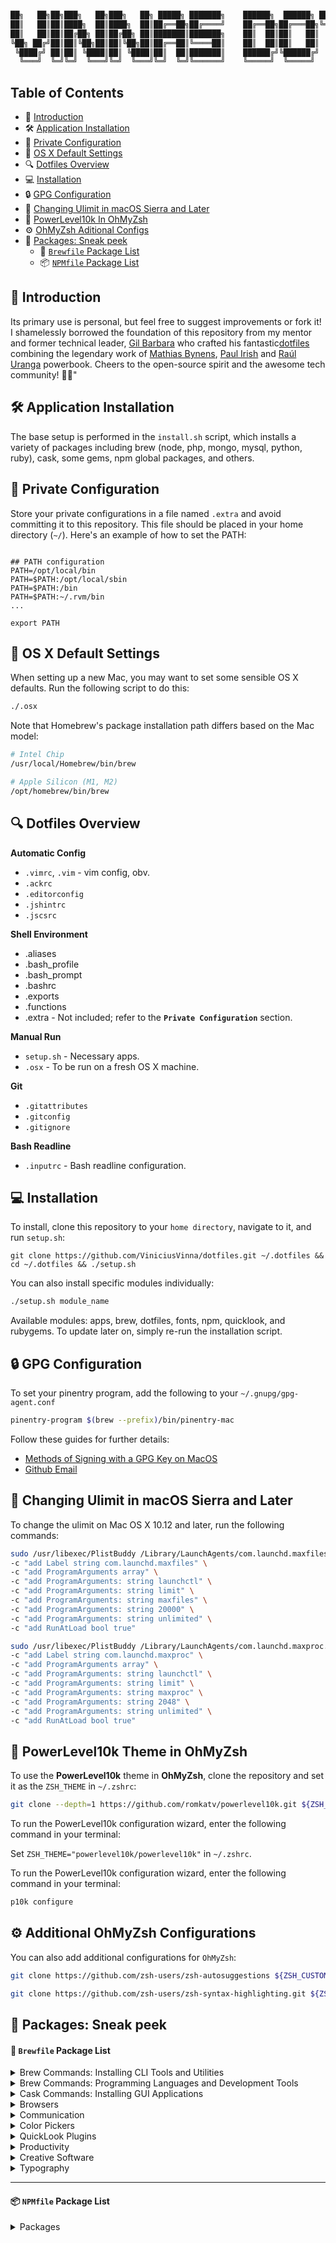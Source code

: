 ```bash

██╗   ██╗██╗███╗   ██╗███╗   ██╗ █████╗ ███████╗    ██████╗  ██████╗ ████████╗███████╗██╗██╗     ███████╗███████╗
██║   ██║██║████╗  ██║████╗  ██║██╔══██╗██╔════╝    ██╔══██╗██╔═══██╗╚══██╔══╝██╔════╝██║██║     ██╔════╝██╔════╝
██║   ██║██║██╔██╗ ██║██╔██╗ ██║███████║███████╗    ██║  ██║██║   ██║   ██║   █████╗  ██║██║     █████╗  ███████╗
╚██╗ ██╔╝██║██║╚██╗██║██║╚██╗██║██╔══██║╚════██║    ██║  ██║██║   ██║   ██║   ██╔══╝  ██║██║     ██╔══╝  ╚════██║
 ╚████╔╝ ██║██║ ╚████║██║ ╚████║██║  ██║███████║    ██████╔╝╚██████╔╝   ██║   ██║     ██║███████╗███████╗███████║
  ╚═══╝  ╚═╝╚═╝  ╚═══╝╚═╝  ╚═══╝╚═╝  ╚═╝╚══════╝    ╚═════╝  ╚═════╝    ╚═╝   ╚═╝     ╚═╝╚══════╝╚══════╝╚══════╝

```

## Table of Contents

- 👋 [Introduction](#-install-the-necessary-apps)
- 🛠️ [Application Installation](#%EF%B8%8F-application-installation)
- 🔐 [Private Configuration](#%EF%B8%8F-application-installation)
- 🔧 [OS X Default Settings](#-os-x-default-settings)
- 🔍 [Dotfiles Overview](#-dotfiles-overview)
- 💻 [Installation](#-installation)
- 🔒 [GPG Configuration](#-gpg-configuration)
- 🚀 [Changing Ulimit in macOS Sierra and Later](#-changing-ulimit-in-macos-sierra-and-later)
- 🎨 [PowerLevel10k In OhMyZsh](#-powerlevel10k-theme-in-ohmyzsh)
- ⚙️ [OhMyZsh Aditional Configs](#%EF%B8%8F-additional-ohmyzsh-configurations)
- 🫣 [Packages: Sneak peek](#-packages-sneak-peek)
  - 🍺 [`Brewfile` Package List](#-brewfile-package-list)
  - 📦 [`NPMfile` Package List](#-npmfile-package-list)

## 👋 Introduction

Its primary use is personal, but feel free to suggest improvements or fork it!
I shamelessly borrowed the foundation of this repository from my mentor and former technical leader, [Gil Barbara](https://github.com/gilbarbara) who crafted his fantastic[dotfiles](https://github.com/gilbarbara/dotfiles) combining the legendary work of [Mathias Bynens](https://github.com/mathiasbynens/dotfiles), [Paul Irish](https://github.com/paulirish/dotfiles) and [Raúl Uranga](https://github.com/rauluranga/powerbook) powerbook. Cheers to the open-source spirit and the awesome tech community! 🎉🙌"

## 🛠️ Application Installation

The base setup is performed in the `install.sh` script, which installs a variety of packages including brew (node, php, mongo, mysql, python, ruby), cask, some gems, npm global packages, and others.

## 🔐 Private Configuration

Store your private configurations in a file named `.extra` and avoid committing it to this repository. This file should be placed in your home directory (`~/`). Here's an example of how to set the PATH:

```shell

## PATH configuration
PATH=/opt/local/bin
PATH=$PATH:/opt/local/sbin
PATH=$PATH:/bin
PATH=$PATH:~/.rvm/bin
...

export PATH
```

## 🔧 OS X Default Settings

When setting up a new Mac, you may want to set some sensible OS X defaults. Run the following script to do this:

```bash
./.osx
```

Note that Homebrew's package installation path differs based on the Mac model:

```bash
# Intel Chip
/usr/local/Homebrew/bin/brew

# Apple Silicon (M1, M2)
/opt/homebrew/bin/brew
```

## 🔍 Dotfiles Overview

**Automatic Config**

- `.vimrc`, `.vim` - vim config, obv.
- `.ackrc`
- `.editorconfig`
- `.jshintrc`
- `.jscsrc`

**Shell Environment**

- .aliases
- .bash_profile
- .bash_prompt
- .bashrc
- .exports
- .functions
- .extra - Not included; refer to the **`Private Configuration`** section.

**Manual Run**

- `setup.sh` - Necessary apps.
- `.osx` - To be run on a fresh OS X machine.

**Git**

- `.gitattributes`
- `.gitconfig`
- `.gitignore`

**Bash Readline**

- `.inputrc` - Bash readline configuration.

## 💻 Installation

To install, clone this repository to your `home directory`, navigate to it, and run `setup.sh`:

```shell
git clone https://github.com/ViniciusVinna/dotfiles.git ~/.dotfiles && cd ~/.dotfiles && ./setup.sh
```

You can also install specific modules individually:

```bash
./setup.sh module_name
```

Available modules: apps, brew, dotfiles, fonts, npm, quicklook, and rubygems.
To update later on, simply re-run the installation script.

## 🔒 GPG Configuration

To set your pinentry program, add the following to your `~/.gnupg/gpg-agent.conf`

```bash
pinentry-program $(brew --prefix)/bin/pinentry-mac
```

Follow these guides for further details:

- [Methods of Signing with a GPG Key on MacOS](https://gist.github.com/troyfontaine/18c9146295168ee9ca2b30c00bd1b41e)
- [Github Email](https://github.com/settings/emails)

## 🚀 Changing Ulimit in macOS Sierra and Later

To change the ulimit on Mac OS X 10.12 and later, run the following commands:

```bash
sudo /usr/libexec/PlistBuddy /Library/LaunchAgents/com.launchd.maxfiles.plist \
-c "add Label string com.launchd.maxfiles" \
-c "add ProgramArguments array" \
-c "add ProgramArguments: string launchctl" \
-c "add ProgramArguments: string limit" \
-c "add ProgramArguments: string maxfiles" \
-c "add ProgramArguments: string 20000" \
-c "add ProgramArguments: string unlimited" \
-c "add RunAtLoad bool true"

sudo /usr/libexec/PlistBuddy /Library/LaunchAgents/com.launchd.maxproc.plist \
-c "add Label string com.launchd.maxproc" \
-c "add ProgramArguments array" \
-c "add ProgramArguments: string launchctl" \
-c "add ProgramArguments: string limit" \
-c "add ProgramArguments: string maxproc" \
-c "add ProgramArguments: string 2048" \
-c "add ProgramArguments: string unlimited" \
-c "add RunAtLoad bool true"
```

## 🎨 PowerLevel10k Theme in OhMyZsh

To use the **PowerLevel10k** theme in **OhMyZsh**, clone the repository and set it as the `ZSH_THEME` in `~/.zshrc`:

```bash
git clone --depth=1 https://github.com/romkatv/powerlevel10k.git ${ZSH_CUSTOM:-$HOME/.oh-my-zsh/custom}/themes/powerlevel10k
```

To run the PowerLevel10k configuration wizard, enter the following command in your terminal:

Set `ZSH_THEME="powerlevel10k/powerlevel10k"` in `~/.zshrc`.

To run the PowerLevel10k configuration wizard, enter the following command in your terminal:

```bash
p10k configure
```

## ⚙️ Additional OhMyZsh Configurations

You can also add additional configurations for `OhMyZsh`:

```bash
git clone https://github.com/zsh-users/zsh-autosuggestions ${ZSH_CUSTOM:-~/.oh-my-zsh/custom}/plugins/zsh-autosuggestions

git clone https://github.com/zsh-users/zsh-syntax-highlighting.git ${ZSH_CUSTOM:-~/.oh-my-zsh/custom}/plugins/zsh-syntax-highlighting
```

## 🫣 Packages: Sneak peek

#### 🍺 `Brewfile` Package List

<details>
  <summary>Brew Commands: Installing CLI Tools and Utilities</summary>

> - 🍺 `ack`: Search tool, optimized for programmers.
> - 🍺 `awscli`: AWS Command Line Interface.
> - 🍺 `bash`: Latest version of Bash.
> - 🍺 `bash-completion@2`: Bash completion for Homebrew formulae.
> - 🍺 `bat`: Cat(1) clone with syntax highlighting and Git integration.
> - 🍺 `gettext`: GNU internationalization (i18n) and localization (l10n) library.
> - 🍺 `bfg`: Remove large files or passwords from Git history.
> - 🍺 `brew-cask-completion`: Bash completion for Homebrew Cask.
> - 🍺 `caddy`: Fast and easy-to-use web server with automatic HTTPS.
> - 🍺 `certbot`: Tool to obtain and renew Let's Encrypt SSL certificates.
> - 🍺 `cheat`: Create and view interactive cheatsheets on the command-line.
> - 🍺 `oniguruma`: Regular expressions library.
> - 🍺 `coreutils`: GNU core utilities (prefixed with 'g' by default).
> - 🍺 `direnv`: Environment switcher for the shell.
> - 🍺 `duf`: Disk Usage/Free Utility - a more modern 'df' alternative.
> - 🍺 `dust`: More intuitive version of 'du' (disk usage).
> - 🍺 `espanso`: Text expander written in Rust.
> - 🍺 `findutils`: Collection of GNU find, xargs, and locate.
> - 🍺 `fnm`: Node.js version manager.
> - 🍺 `fzf`: Command-line fuzzy finder.
> - 🍺 `gem-completion`: Bash completion for RubyGems.
> - 🍺 `gh`: GitHub CLI.
> - 🍺 `git`: Distributed version control system.
> - 🍺 `git-delta`: Syntax-highlighting pager for Git.
> - 🍺 `git-extras`: Extra git commands.
> - 🍺 `git-filter-repo`: Rewrite repositories to modernize history and more.
> - 🍺 `git-lfs`: Git extension for versioning large files.
> - 🍺 `gnupg`: GNU Pretty Good Privacy (PGP) package.
> - 🍺 `gnupg2`: GNU Pretty Good Privacy (PGP) package.
> - 🍺 `gping`: Ping, but with a graph.
> - 🍺 `grep`: GNU grep, egrep, and fgrep.
> - 🍺 `htmlq`: Command-line HTML processor.
> - 🍺 `htop`: Improved top (interactive process viewer).
> - 🍺 `httpd`: Apache HTTP Server.
> - 🍺 `httpie`: HTTP client for the command line.
> - 🍺 `hub`: GitHub command-line tools.
> - 🍺 `ievms`: Automated installation of Microsoft IE AppCompat VMs.
> - 🍺 `python@3.9`: Latest Python 3.9 version.
> - 🍺 `libheif`: HEIF file format decoder and encoder.
> - 🍺 `imagemagick`: Image processing tools and libraries.
> - 🍺 `jq`: Command-line JSON processor.
> - 🍺 `lame`: High-quality MPEG audio layer III (MP3) encoder.
> - 🍺 `launchctl-completion`: Bash completion for launchctl.
> - 🍺 `libyaml`: YAML parser and emitter library.
> - 🍺 `mariadb`: MariaDB database server.
> - 🍺 `mas`: Mac App Store command-line interface.
> - 🍺 `miller`: Like awk, sed, cut, join, and sort for name-indexed data.
> - 🍺 `mkcert`: Create locally-trusted development certificates.
> - 🍺 `mongosh`: MongoDB shell with enhancements.
> - 🍺 `mongodb/brew/mongodb-community`: MongoDB Community Edition.
> - 🍺 `nginx`: Web server.
> - 🍺 `ngrep`: Network grep.
> - 🍺 `nss`: Mozilla Network Security Services.
> - 🍺 `openssl@3`: Cryptography and SSL/TLS Toolkit (version 3.x).
> - 🍺 `pinentry-mac`: Simple PIN-entry dialog for GnuPG.
> - 🍺 `procs`: Top-like utility for monitoring processes.
> - 🍺 `pyenv-virtualenv`: Python version management.
> - 🍺 `rbenv`: Ruby version management.
> - 🍺 `rename`: Perl-powered file rename script.
> - 🍺 `ripgrep`: Line-oriented search tool.
> - 🍺 `screen`: Terminal multiplexer.
> - 🍺 `sd`: Intuitive find & replace CLI.
> - 🍺 `speedtest-cli`: Command-line interface for testing internet bandwidth.
> - 🍺 `packer`: Tool to build, change, and version infrastructure.
> - 🍺 `terraform`: Tool to build, change, and version infrastructure.
> - 🍺 `thefuck`: Magnificent app that corrects your previous console command.
> - 🍺 `tree`: Display directory tree, in color.
> - 🍺 `tig`: Text-mode interface for Git repositories.
> - 🍺 `vim`: Improved version of the standard Unix text editor.
> - 🍺 `volta`: JavaScript tool manager.
> - 🍺 `watchman`: File system watcher.
> - 🍺 `tldr`: Simplified and community-driven man pages.
> - 🍺 `wget`: Internet file retriever.
> - 🍺 `yarn`: Fast, reliable, and secure dependency management.
> - 🍺 `yarn-completion`: Bash completion for Yarn.
> - 🍺 `yt-dlp`: YouTube-DL fork with additional features and fixes.
> - 🍺 `zoxide`: Fast, flexible directory jumper.

</details>

<details>
  <summary>Brew Commands: Programming Languages and Development Tools</summary>

> - 🍺 `clojure`: Clojure programming language, a dynamic, general-purpose language, combining the approachability and interactive development of a scripting language with an efficient and robust infrastructure for multithreaded programming.
> - 🍺 `elixir`: Elixir programming language, a dynamic, functional language designed for building scalable and maintainable applications, leveraging the Erlang VM, known for running low-latency, distributed, and fault-tolerant systems.
> - 🍺 `ruby`: Ruby programming language.
> - 🍺 `lua`: Lua programming language.
> - 🍺 `node`: Node.js JavaScript runtime.
> - 🍺 `go`: Go programming language.
> - 🍺 `typescript`: Language for application-scale JavaScript development.
> - 🍺 `rust`: Rust programming language.
> - 🍺 `php`: Latest PHP version.
> - 🍺 `python`: Latest Python version.
> - 🍺 `deno`: Secure runtime for JavaScript and TypeScript.
> - 🍺 `composer`: Dependency Manager for PHP.
> - 🍺 `wp-cli`: Command-line interface for WordPress.
> - 🍺 `mongosh`: MongoDB Shell: An interactive JavaScript interface to MongoDB, enabling you to query and update data as well as perform administrative operations.
> - 🍺 `elixir-ls`: Elixir language server: An implementation of Microsoft's Language Server Protocol for the Elixir programming language, providing features like auto-completion, go to definition, and error checking to editors that support it.
> - 🍺 `mongodb/brew/mongodb-community`: MongoDB Community Edition.
> - 🍺 `mariadb`: Drop-in replacement for MySQL.

</details>

<details>
  <summary>Cask Commands: Installing GUI Applications</summary>

> - 🍺 `iterm2`: Terminal emulator.
> - 🍺 `postman`: Collaboration platform for API development.
> - 🍺 `insomnia`: HTTP and GraphQL Client.
> - 🍺 `little-snitch`: Host-based application firewall.
> - 🍺 `tower`: Git client focusing on power and productivity.
> - 🍺 `robo-3t`: MongoDB management tool.
> - 🍺 `postgresql`: Object-relational database system.
> - 🍺 `anaconda`: Distribution of the Python and R programming languages for scientific computing.
> - 🍺 `sequel-pro`: MySQL/MariaDB database management platform.
> - 🍺 `mysqlworkbench`: Visual tool to design, develop, and administer MySQL servers.
> - 🍺 `robo-3t`: MongoDB management tool.
> - 🍺 `arduino`: Electronics prototyping platform.
> - 🍺 `visual-studio-code`: Open-source code editor.
> - 🍺 `lastpass`: Password manager.

</details>

<details>
  <summary>Browsers</summary>

> - 🍺 `chromium`: Chromium: An open-source web browser project from which Google Chrome draws its source code.
> - 🍺 `microsoft-edge`: Microsoft Edge: Microsoft's fast, secure, and modern web browser built on the open-source Chromium project.
> - 🍺 `firefox`: Firefox: Mozilla's popular open-source web browser known for its speed, lightness, and add-on community.
> - 🍺 `firefox-developer-edition`: Firefox Developer Edition: Offers the latest features and tools you need to build for the open web; includes experimental features such as the Multi-line Console Editor and WebSocket Inspector.
> - 🍺 `google-chrome`: Google Chrome: Google's web browser, known for its speed and simplicity.
> - 🍺 `arc`: A web browser that allows you to organize your tabs into workspaces.
> - 🍺 `sigmaOS`: A web browser that allows you to organize your tabs into workspaces, which you can switch between easily.

</details>

<details>
  <summary>Communication</summary>

> - 🍺 `discord`: Discord: All-in-one voice, video, and text chat for gamers that's free, secure, and works on both your desktop and phone.
> - 🍺 `slack`: Slack: A collaboration hub.
> - 🍺 `gather`: Gather: A gamified collaboration hub.
> - 🍺 `fig`: Fig is a command-line utility designed to enhance and improve the user experience when working with the terminal.
> - 🍺 `github`: Git GUI.
> - 🍺 `staruml`: Software modeler.
> - 🍺 `xampp`: Apache distribution containing MySQL, PHP, and Perl.
> - 🍺 `synergy-core`: Synergy, the keyboard and mouse sharing tool.
> - 🍺 `shuttle`: Simple shortcut menu.
> - 🍺 `alfred`: Application launcher and productivity software.
> - 🍺 `browserstacklocal`: Test localhost and staging websites.
> - 🍺 `authy`: Two-factor authentication software.
> - 🍺 `cyberduck`: Server and cloud storage browser.
> - 🍺 `qlcolorcode`: QuickLook plug-in that renders source code with syntax highlighting.
> - 🍺 `gettext`: GNU internationalization (i18n) and localization (l10n) library.
> - 🍺 `graphql-playground`: GraphQL IDE for better development workflows.
> - 🍺 `imageoptim`: Tool to optimize images to a smaller size.
> - 🍺 `jetbrains-toolbox`: JetBrains tools manager.
> - 🍺 `kindle`: Interface for reading and syncing eBooks.
> - 🍺 `notion`: App to write, plan, collaborate, and get organized.
> - 🍺 `pixelsnap`: Screen measuring tool.

</details>

<details>
  <summary>Color Pickers</summary>

> - 🍺 `colorpicker-materialdesign`: Material Design Color Picker: A color picker built by Google that helps you choose colors according to Material Design guidelines.
> - 🍺 `colorpicker-propicker`: Propicker: A macOS color picker app that provides many different ways to pick color and copy it directly into the clipboard.
> - 🍺 `colorpicker-skalacolor`: Skala Color: A compact and feature-rich macOS color picker that works with a huge variety of formats, covering everything you’re likely to need for web, iOS, Android, and macOS development.

</details>

<details>
  <summary>QuickLook Plugins</summary>

> - 🍺 `qlimagesize`: Display image info and preview unsupported formats in QuickLook.
> - 🍺 `qlmarkdown`: QuickLook generator for Markdown files.
> - 🍺 `qlprettypatch`: QLPrettyPatch.
> - 🍺 `quicklook-csv`: QuickLook plugin for CSV files.
> - 🍺 `quicklook-json`: QuickLook plugin for JSON files.

</details>

<details>
  <summary>Productivity</summary>

> - 🍺 `raycast`: Control your tools with a few keystrokes.
> - 🍺 `suspicious-package`: Suspicious Package: An application that allows you to inspect the contents of a macOS Installer package (.pkg) before you install it to ensure it doesn't contain anything unexpected or malicious.
> - 🍺 `swiftbar`: Menu bar customization tool.
> - 🍺 `taskade`: Task manager for teams.
> - 🍺 `the-unarchiver`: Unpacks archive files.
> - 🍺 `vanilla`: Tool to hide menu bar icons.

</details>

<details>
  <summary>Creative Software</summary>

> - 🍺 `adobe-creative-cloud`: Collection of apps and services for photography, design, video, web, and UX.

</details>

<details>
  <summary>Typography</summary>

> - 🍺 `font-dejavu-sans-mono-for-powerline`: DejaVu Sans Mono font with Powerline support.
> - 🍺 `font-fira-code-nerd-font`: Fira Code Nerd Font.
> - 🍺 `font-inconsolata`: Inconsolata font.
> - 🍺 `font-inconsolata-dz-for-powerline`: Inconsolata Dz font with Powerline support.
> - 🍺 `font-inconsolata-for-powerline`: Inconsolata font with Powerline support.
> - 🍺 `font-jetbrains-mono`: JetBrains Mono font.
> - 🍺 `font-jetbrains-mono-nerd-font`: JetBrains Mono Nerd Font.
> - 🍺 `font-source-code-pro`: Source Code Pro font.
> - 🍺 `font-source-code-pro-for-powerline`: Source Code Pro font with Powerline support.
> - 🍺 `font-ubuntu`: Ubuntu font.

</details>

---

#### 📦 `NPMfile` Package List

<details>
  <summary>Packages</summary>

> - 📦 **@types/node**: TypeScript definitions for Node.js.
> - 📦 **aws-sdk**: AWS SDK for JavaScript.
> - 📦 **aws4**: Sign AWS requests with signature version 4.
> - 📦 **bundle-phobia-cli**: Check the size of an NPM package before installing it.
> - 📦 **check-side-effects**: Detect side effects in JavaScript modules.
> - 📦 **codesandbox**: Online code editor tailored for web application development.
> - 📦 **corepack**: Zero-configuration JavaScript monorepo and workspace manager.
> - 📦 **create-next-app**: Create a new Next.js app.
> - 📦 **depcheck**: Check for unused dependencies.
> - 📦 **expo-cli**: Command-line interface for Expo, a framework for building universal applications.
> - 📦 **firebase-tools**: CLI to interact with Firebase services.
> - 📦 **gitbook-cli**: Create and publish beautiful books using Git and Markdown.
> - 📦 **graphqurl**: cURL for GraphQL, a command-line tool for making GraphQL queries.
> - 📦 **hopa**: Simplified HTTP requests using promises.
> - 📦 **iectrl**: Interact with Internet Explorer instances programmatically.
> - 📦 **jscodeshift**: Toolkit for running codemods over multiple JavaScript files.
> - 📦 **json**: JSON command-line tool.
> - 📦 **netlify-cli**: Command-line interface for Netlify, a web hosting and serverless backend service.
> - 📦 **node-dev**: Monitor and restart a Node.js application on file changes.
> - 📦 **nodemon**: Monitor and automatically restart a Node.js application on file changes.
> - 📦 **np**: Better npm publish.
> - 📦 **npm-check-updates**: Check for updates of npm packages.
> - 📦 **npm-consider**: Analyze dependencies in npm projects.
> - 📦 **npm-link-up**: Interactive npm link.
> - 📦 **ntl**: Interactive CLI for running npm scripts.
> - 📦 **package-size**: Display the size of an npm package.
> - 📦 **pm2**: Advanced process manager for Node.js applications.
> - 📦 **prettier**: Opinionated code formatter.
> - 📦 **release**: Automate versioning and changelog generation.
> - 📦 **serve**: Static file server.
> - 📦 **serverless**: Framework for building serverless applications.
> - 📦 **source-map-explorer**: Analyze and visualize the size of JavaScript bundles.
> - 📦 **surge**: Static web publishing for Front-End Developers.
> - 📦 **svgo**: Node.js tool for optimizing SVG files.
> - 📦 **tldr**: Simplified and community-driven man pages.
> - 📦 **ts-node**: TypeScript execution and REPL for Node.js.
> - 📦 **tsm**: Simple and fast module bundler for TypeScript projects.
> - 📦 **tsx**: TypeScript transformer for JSX syntax.
> - 📦 **typescript**: TypeScript language.
> - 📦 **uuid**: Generate RFC-compliant UUIDs.
> - 📦 **vercel**: Deploy websites and web apps with ease.
> - 📦 **webpack-bundle-analyzer**: Visualize the size of webpack output files.

</details>
